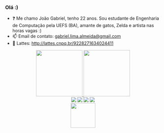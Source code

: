 ### Olá :) 
 
- ❓ Me chamo João Gabriel, tenho 22 anos. Sou estudante de Engenharia de Computação pela UEFS (BA), amante de gatos, Zelda e artista nas horas vagas :)
- 📫 Email de contato: gabriel.lima.almeida@gmail.com
- 📜 Lattes: http://lattes.cnpq.br/9228271634024411
 
<div align="center">
  <a href="https://github.com/JFooley">
  <img height="150em" src="https://github-readme-stats.vercel.app/api/top-langs/?username=JFooley&layout=compact&langs_count=7&theme=dracula"/>
  <img height="150em" src="https://github-readme-stats.vercel.app/api?username=JFooley&show_icons=true&theme=dracula&include_all_commits=true&count_private=true"/>
   
</div>
  
<div align="center">
  <a href="https://www.instagram.com/gabriel.jla/" target=_blank><img src="https://img.shields.io/badge/-Instagram-%23E4405F?style=for-the-badge&logo=instagram&logoColor=white" target=_blank></a>
  <a href="https://www.twitch.tv/jfooley" target="_blank"><img src="https://img.shields.io/badge/Twitch-9146FF?style=for-the-badge&logo=twitch&logoColor=white" target="_blank"></a>
  <a href="https://www.deviantart.com/jfooley" target="_blank"><img src="https://img.shields.io/badge/deviantart-05CC46?style=for-the-badge&logo=deviantart&logoColor=white"%20target="_blank"></a>
  <a href="https://www.linkedin.com/in/joão-gabriel-l-almeida-610747168/" target="_blank"><img src="https://img.shields.io/badge/LinkedIn-0077B5?style=for-the-badge&logo=linkedin&logoColor=white" target="_blank"></a>
  </div>
  
  <div align="center">
    <img height="80em" src="https://c.tenor.com/qBtt6GZRZpcAAAAC/duck-plss.gif"/>
  </div>
